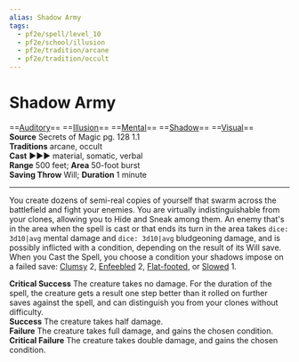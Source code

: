 ```yaml
---
alias: Shadow Army
tags:
  - pf2e/spell/level_10
  - pf2e/school/illusion
  - pf2e/tradition/arcane
  - pf2e/tradition/occult
---
```


# Shadow Army

==[Auditory](Auditory.md)== ==[Illusion](Illusion.md)== ==[Mental](Mental.md)== ==[Shadow](Shadow.md)== ==[Visual](Visual.md)==  
__Source__ Secrets of Magic pg. 128 1.1  
**Traditions** arcane, occult  
**Cast** ►►► material, somatic, verbal  
**Range** 500 feet; **Area** 50-foot burst  
**Saving Throw** Will; **Duration** 1 minute

---

You create dozens of semi-real copies of yourself that swarm across the battlefield and fight your enemies. You are virtually indistinguishable from your clones, allowing you to Hide and Sneak among them. An enemy that's in the area when the spell is cast or that ends its turn in the area takes `dice: 3d10|avg` mental damage and `dice: 3d10|avg` bludgeoning damage, and is possibly inflicted with a condition, depending on the result of its Will save. When you Cast the Spell, you choose a condition your shadows impose on a failed save: [Clumsy](Clumsy.md) 2, [Enfeebled](Enfeebled.md) 2, [Flat-footed](Flat-footed.md), or [Slowed](Slowed.md) 1.

**Critical Success** The creature takes no damage. For the duration of the spell, the creature gets a result one step better than it rolled on further saves against the spell, and can distinguish you from your clones without difficulty.  
**Success** The creature takes half damage.  
**Failure** The creature takes full damage, and gains the chosen condition.  
**Critical Failure** The creature takes double damage, and gains the chosen condition.
